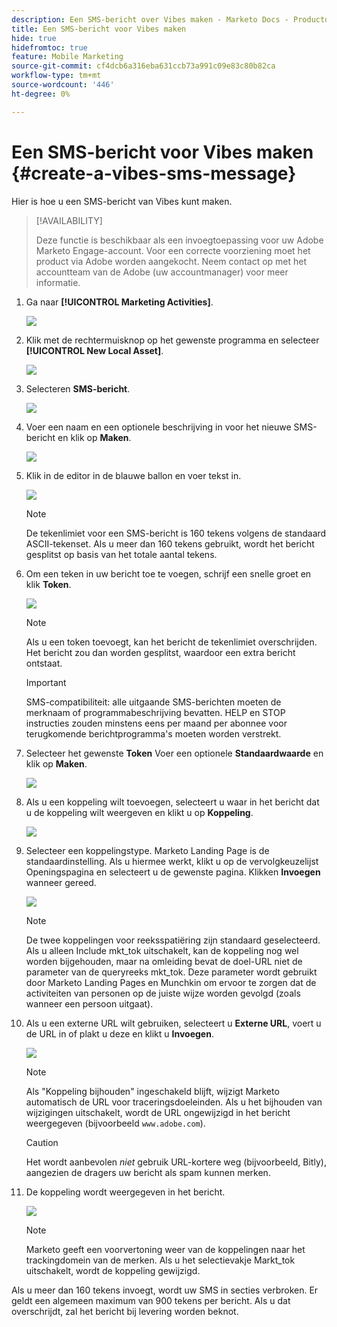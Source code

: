 ```yaml
---
description: Een SMS-bericht over Vibes maken - Marketo Docs - Productdocumentatie
title: Een SMS-bericht voor Vibes maken
hide: true
hidefromtoc: true
feature: Mobile Marketing
source-git-commit: cf4dcb6a316eba631ccb73a991c09e83c80b82ca
workflow-type: tm+mt
source-wordcount: '446'
ht-degree: 0%

---
```


# Een SMS-bericht voor Vibes maken {#create-a-vibes-sms-message}

Hier is hoe u een SMS-bericht van Vibes kunt maken.

>[!AVAILABILITY]
>
>Deze functie is beschikbaar als een invoegtoepassing voor uw Adobe Marketo Engage-account. Voor een correcte voorziening moet het product via Adobe worden aangekocht. Neem contact op met het accountteam van de Adobe (uw accountmanager) voor meer informatie.

1. Ga naar **[!UICONTROL Marketing Activities]**.

   ![](assets/create-a-vibes-sms-message-1.png)

1. Klik met de rechtermuisknop op het gewenste programma en selecteer **[!UICONTROL New Local Asset]**.

   ![](assets/create-a-vibes-sms-message-2.png)

1. Selecteren **SMS-bericht**.

   ![](assets/create-a-vibes-sms-message-3.png)

1. Voer een naam en een optionele beschrijving in voor het nieuwe SMS-bericht en klik op **Maken**.

   ![](assets/create-a-vibes-sms-message-4.png)

1. Klik in de editor in de blauwe ballon en voer tekst in.

   ![](assets/create-a-vibes-sms-message-5.png)

   >[!NOTE]
   >
   >De tekenlimiet voor een SMS-bericht is 160 tekens volgens de standaard ASCII-tekenset. Als u meer dan 160 tekens gebruikt, wordt het bericht gesplitst op basis van het totale aantal tekens.

1. Om een teken in uw bericht toe te voegen, schrijf een snelle groet en klik **Token**.

   ![](assets/create-a-vibes-sms-message-6.png)

   >[!NOTE]
   >
   >Als u een token toevoegt, kan het bericht de tekenlimiet overschrijden. Het bericht zou dan worden gesplitst, waardoor een extra bericht ontstaat.

   >[!IMPORTANT]
   >
   >SMS-compatibiliteit: alle uitgaande SMS-berichten moeten de merknaam of programmabeschrijving bevatten. HELP en STOP instructies zouden minstens eens per maand per abonnee voor terugkomende berichtprogramma&#39;s moeten worden verstrekt.

1. Selecteer het gewenste **Token** Voer een optionele **Standaardwaarde** en klik op **Maken**.

   ![](assets/create-a-vibes-sms-message-7.png)

1. Als u een koppeling wilt toevoegen, selecteert u waar in het bericht dat u de koppeling wilt weergeven en klikt u op **Koppeling**.

   ![](assets/create-a-vibes-sms-message-8.png)

1. Selecteer een koppelingstype. Marketo Landing Page is de standaardinstelling. Als u hiermee werkt, klikt u op de vervolgkeuzelijst Openingspagina en selecteert u de gewenste pagina. Klikken **Invoegen** wanneer gereed.

   ![](assets/create-a-vibes-sms-message-9.png)

   >[!NOTE]
   >
   >De twee koppelingen voor reeksspatiëring zijn standaard geselecteerd. Als u alleen Include mkt_tok uitschakelt, kan de koppeling nog wel worden bijgehouden, maar na omleiding bevat de doel-URL niet de parameter van de queryreeks mkt_tok. Deze parameter wordt gebruikt door Marketo Landing Pages en Munchkin om ervoor te zorgen dat de activiteiten van personen op de juiste wijze worden gevolgd (zoals wanneer een persoon uitgaat).

1. Als u een externe URL wilt gebruiken, selecteert u **Externe URL**, voert u de URL in of plakt u deze en klikt u **Invoegen**.

   ![](assets/create-a-vibes-sms-message-10.png)

   >[!NOTE]
   >
   >Als &quot;Koppeling bijhouden&quot; ingeschakeld blijft, wijzigt Marketo automatisch de URL voor traceringsdoeleinden. Als u het bijhouden van wijzigingen uitschakelt, wordt de URL ongewijzigd in het bericht weergegeven (bijvoorbeeld `www.adobe.com`).

   >[!CAUTION]
   >
   >Het wordt aanbevolen _niet_ gebruik URL-kortere weg (bijvoorbeeld, Bitly), aangezien de dragers uw bericht als spam kunnen merken.

1. De koppeling wordt weergegeven in het bericht.

   ![](assets/create-a-vibes-sms-message-11.png)

   >[!NOTE]
   >
   >Marketo geeft een voorvertoning weer van de koppelingen naar het trackingdomein van de merken. Als u het selectievakje Markt_tok uitschakelt, wordt de koppeling gewijzigd.

Als u meer dan 160 tekens invoegt, wordt uw SMS in secties verbroken. Er geldt een algemeen maximum van 900 tekens per bericht. Als u dat overschrijdt, zal het bericht bij levering worden beknot.
